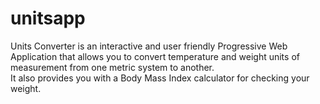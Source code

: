 # unitsapp

Units Converter is an interactive and user friendly Progressive Web Application that allows you to convert temperature and weight units of measurement from one metric system to another.<br> It also provides you with a Body Mass Index calculator for checking your weight.
